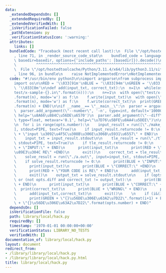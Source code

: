 ```yaml
---
data:
  _extendedDependsOn: []
  _extendedRequiredBy: []
  _extendedVerifiedWith: []
  _isVerificationFailed: false
  _pathExtension: py
  _verificationStatusIcon: ':warning:'
  attributes:
    links: []
  bundledCode: "Traceback (most recent call last):\n  File \"/opt/hostedtoolcache/Python/3.11.4/x64/lib/python3.11/site-packages/onlinejudge_verify/documentation/build.py\"\
    , line 71, in _render_source_code_stat\n    bundled_code = language.bundle(stat.path,\
    \ basedir=basedir, options={'include_paths': [basedir]}).decode()\n          \
    \         ^^^^^^^^^^^^^^^^^^^^^^^^^^^^^^^^^^^^^^^^^^^^^^^^^^^^^^^^^^^^^^^^^^^^^^^^^^^^^^^^^\n\
    \  File \"/opt/hostedtoolcache/Python/3.11.4/x64/lib/python3.11/site-packages/onlinejudge_verify/languages/python.py\"\
    , line 96, in bundle\n    raise NotImplementedError\nNotImplementedError\n"
  code: "#!/usr/bin/env python3\n\nimport argparse\nfrom subprocess import run, PIPE\n\
    import os\n\nRED = '\\033[91m'\nBLUE = '\\033[94m'\nGREEN = '\\033[92m'\nEND =\
    \ '\\033[0m'\n\ndef add(input_txt, correct_txt):\n  n=1\n  while(os.path.exists(\"\
    test/x-sample-{}.in\".format(n))):\n    n+=1\n  with open(\"test/x-sample-{}.in\"\
    .format(n), mode='w') as f:\n    f.write(input_txt)\n  with open(\"test/x-sample-{}.out\"\
    .format(n), mode='w') as f:\n    f.write(correct_txt)\n  print(GREEN + \"ADD x-sample-{}\"\
    .format(n) + END)\n\nif __name__== \"__main__\":\n  parser = argparse.ArgumentParser()\n\
    \  parser.add_argument(\"--number\", '-n', type=int, default='100000', metavar='100',\
    \ help='\u8A66\u884C\u56DE\u6570')\n  parser.add_argument(\"--diff\", \"-d\",\
    \ type=float, metavar='0.1', help=\"\u7D76\u5BFE\u8AA4\u5DEE\")\n\n  opts = parser.parse_args()\n\
    \n  for i in range(opts.number):\n    input_result = run([\"./make_random.out\"\
    ], stdout=PIPE, text=True)\n    if input_result.returncode != 0:\n      print(RED\
    \ + \"input \u3092\u4F5C\u308B\u306E\u306B\u5931\u6557\" + END)\n      exit()\n\
    \    input_txt = input_result.stdout\n\n    tle_result = run(\"./tle.out\", input=input_txt,\
    \ stdout=PIPE, text=True)\n    if tle_result.returncode != 0:\n      print(BLUE\
    \ + \"INPUT:\" + END)\n      print(input_txt)\n      print(RED + \"\u611A\u76F4\
    \u89E3\u304C RE\" +END)\n      exit()\n    correct_txt = tle_result.stdout\n\n\
    \    solve_result = run(\"./a.out\", input=input_txt, stdout=PIPE, text=True)\n\
    \    if solve_result.returncode != 0:\n      print(BLUE + \"INPUT:\" + END)\n\
    \      print(input_txt)\n      print(BLUE + \"CORRECT:\" +END)\n      print(correct_txt)\n\
    \      print(RED + \"YOUR CODE is RE\" + END)\n      add(input_txt,correct_txt)\n\
    \      exit()\n    output_txt = solve_result.stdout\n\n    if (opts.diff and abs(correct_txt-output_txt)>diff)\
    \ or (not opts.diff and correct_txt != output_txt):\n      print(BLUE + \"INPUT:\"\
    \ + END)\n      print(input_txt)\n      print(BLUE + \"CORRECT:\" +END)\n    \
    \  print(correct_txt)\n      print(BLUE + \"WRONG\" + END)\n      print(output_txt)\n\
    \      add(input_txt,correct_txt)\n      exit()\n    \n    if (i&(i+1)) == 0:\n\
    \      print(GREEN + \"{}\u56DE\u306E\u63A2\u7D22\".format(i+1) + END)\n  print(GREEN\
    \ + \"{}\u56DE\u306E\u63A2\u7D22\".format(opts.number) + END)"
  dependsOn: []
  isVerificationFile: false
  path: library/local/hack.py
  requiredBy: []
  timestamp: '1970-01-01 00:00:00+00:00'
  verificationStatus: LIBRARY_NO_TESTS
  verifiedWith: []
documentation_of: library/local/hack.py
layout: document
redirect_from:
- /library/library/local/hack.py
- /library/library/local/hack.py.html
title: library/local/hack.py
---
```

